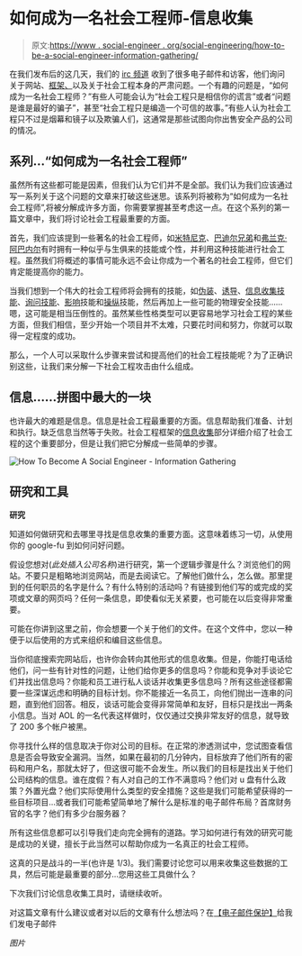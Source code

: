 # 如何成为一名社会工程师-信息收集

> 原文:[https://www . social-engineer . org/social-engineering/how-to-be-a-social-engineer-information-gathering/](https://www.social-engineer.org/social-engineering/how-to-become-a-social-engineer-information-gathering/)

在我们发布后的这几天，我们的 [irc 频道](https://www.social-engineer.org/about/) 收到了很多电子邮件和访客，他们询问关于网站、[框架、](https://www.social-engineer.org/framework/general-discussion/)以及关于社会工程本身的严肃问题。一个有趣的问题是，“如何成为一名社会工程师？”有些人可能会认为“社会工程只是相信你的谎言”或者“问题是谁是最好的骗子”，甚至“社会工程只是编造一个可信的故事。”有些人认为社会工程只不过是烟幕和镜子以及欺骗人们，这通常是那些试图向你出售安全产品的公司的情况。

## 系列…“如何成为一名社会工程师”

虽然所有这些都可能是因素，但我们认为它们并不是全部。我们认为我们应该通过写一系列关于这个问题的文章来打破这些迷思。该系列将被称为“如何成为一名社会工程师”,将被分解成许多方面，你需要掌握甚至考虑这一点。在这个系列的第一篇文章中，我们将讨论社会工程最重要的方面。

首先，我们应该提到一些著名的社会工程师，如[米特尼克](https://www.social-engineer.org/podcast/episode-26-kevin_mitnick-_raw_uncensored_and_uncut/)、[巴迪尔兄弟](https://www.social-engineer.org/framework/general-discussion/categories-social-engineers/hackers/)和[弗兰克·阿巴内尔](https://www.social-engineer.org/framework/general-discussion/real-world-examples/con-men/)有时拥有一种似乎与生俱来的技能或个性，并利用这种技能进行社会工程。虽然我们将概述的事情可能永远不会让你成为一个著名的社会工程师，但它们肯定能提高你的能力。

当我们想到一个伟大的社会工程师将会拥有的技能，如[伪装](https://www.social-engineer.org/framework/influencing-others/pretexting/)、[诱导](https://www.social-engineer.org/framework/influencing-others/elicitation/)、[信息收集技能](https://www.social-engineer.org/framework/information-gathering/)、[询问技能](https://www.social-engineer.org/framework/psychological-principles/interview-interrogation/)、[影响](https://www.social-engineer.org/framework/influencing-others/)技能和[操纵](https://www.social-engineer.org/framework/influencing-others/manipulation/)技能，然后再加上一些可能的物理安全技能……嗯，这可能是相当压倒性的。虽然某些性格类型可以更容易地学习社会工程的某些方面，但我们相信，至少开始一个项目并不太难，只要花时间和努力，你就可以取得一定程度的成功。

那么，一个人可以采取什么步骤来尝试和提高他们的社会工程技能呢？为了正确识别这些，让我们来分解一下社会工程攻击由什么组成。

## 信息……拼图中最大的一块

也许最大的难题是信息。信息是社会工程最重要的方面。信息帮助我们准备、计划和执行。缺乏信息当然等于失败。社会工程框架的[信息收集](https://www.social-engineer.org/framework/information-gathering/)部分详细介绍了社会工程的这个重要部分，但是让我们把它分解成一些简单的步骤。

![How To Become A Social Engineer - Information Gathering](../Images/361c4ad6083fedcb50442e1a74d11d97.png)

## **研究和工具**

**研究**

知道如何做研究和去哪里寻找是信息收集的重要方面。这意味着练习一切，从使用你的 google-fu 到如何问好问题。

假设您想对(*此处插入公司名称*)进行研究，第一个逻辑步骤是什么？浏览他们的网站。不要只是粗略地浏览网站，而是去阅读它。了解他们做什么，怎么做。那里提到的任何职员的名字是什么？有什么特别的活动吗？有链接到他们写的或完成的奖项或文章的网页吗？任何一条信息，即使看似无关紧要，也可能在以后变得非常重要。

可能在你讲到这里之前，你会想要一个关于他们的文件。在这个文件中，您以一种便于以后使用的方式来组织和编目这些信息。

当你彻底搜索完网站后，也许你会转向其他形式的信息收集。但是，你能打电话给他们，问一些有针对性的问题，让他们给你更多的信息吗？你能和竞争对手谈论它们并找出信息吗？你能和员工进行私人谈话并收集更多信息吗？所有这些途径都需要一些深谋远虑和明确的目标计划。你不能接近一名员工，向他们抛出一连串的问题，直到他们回答。相反，谈话可能会变得非常简单和友好，目标只是找出一两条小信息。当对 AOL 的一名代表这样做时，仅仅通过交换非常友好的信息，就导致了 200 多个帐户被黑。

你寻找什么样的信息取决于你对公司的目标。在正常的渗透测试中，您试图查看信息是否会导致安全漏洞。当然，如果在最初的几分钟内，目标放弃了他们所有的密码和用户名，那就太好了，但这很可能不会发生。所以我们的目标是找出关于他们公司结构的信息。谁在度假？有人对自己的工作不满意吗？他们对 u 盘有什么政策？外置光盘？他们实际使用什么类型的安全措施？这些是我们可能希望获得的一些目标项目…或者我们可能希望简单地了解什么是标准的电子邮件布局？首席财务官的名字？他们有多少台服务器？

所有这些信息都可以引导我们走向完全拥有的道路。学习如何进行有效的研究可能是成功的关键，擅长于此当然可以帮助你成为一名真正的社会工程师。

这真的只是战斗的一半(也许是 1/3)。我们需要讨论您可以用来收集这些数据的工具，然后可能是最重要的部分…您用这些工具做什么？

下次我们讨论信息收集工具时，请继续收听。

对这篇文章有什么建议或者对以后的文章有什么想法吗？在[【电子邮件保护】](/cdn-cgi/l/email-protection)给我们发电子邮件

*图片*
[](https://unsplash.com/@ryoji__iwata)